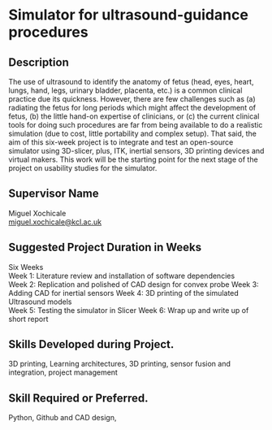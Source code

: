 # Simulator for ultrasound-guidance procedures 
## Description 
The use of ultrasound to identify the anatomy of fetus (head, eyes, heart, lungs, hand, legs, urinary bladder, placenta, etc.) is a common clinical practice due its quickness. However, there are few challenges such as (a) radiating the fetus for long periods which might affect the development of fetus, (b) the little hand-on expertise of clinicians, or (c) the current clinical tools for doing such procedures are far from being available to do a realistic simulation (due to cost, little portability and complex setup). That said, the aim of this six-week project is to integrate and test an open-source simulator using 3D-slicer, plus, ITK, inertial sensors, 3D printing devices and virtual makers. This work will be the starting point for the next stage of the project on usability studies for the simulator. 

## Supervisor Name 
Miguel Xochicale  
miguel.xochicale@kcl.ac.uk 

## Suggested Project Duration in Weeks
Six Weeks  
Week 1: Literature review and installation of software dependencies  
Week 2: Replication and polished of CAD design for convex probe
Week 3: Adding CAD for inertial sensors
Week 4: 3D printing of the simulated Ultrasound models   
Week 5: Testing the simulator in Slicer
Week 6: Wrap up and write up of short report  

## Skills Developed during Project.
3D printing, Learning architectures, 
3D printing, sensor fusion and integration, project management 

## Skill Required or Preferred.
Python, Github and CAD design, 